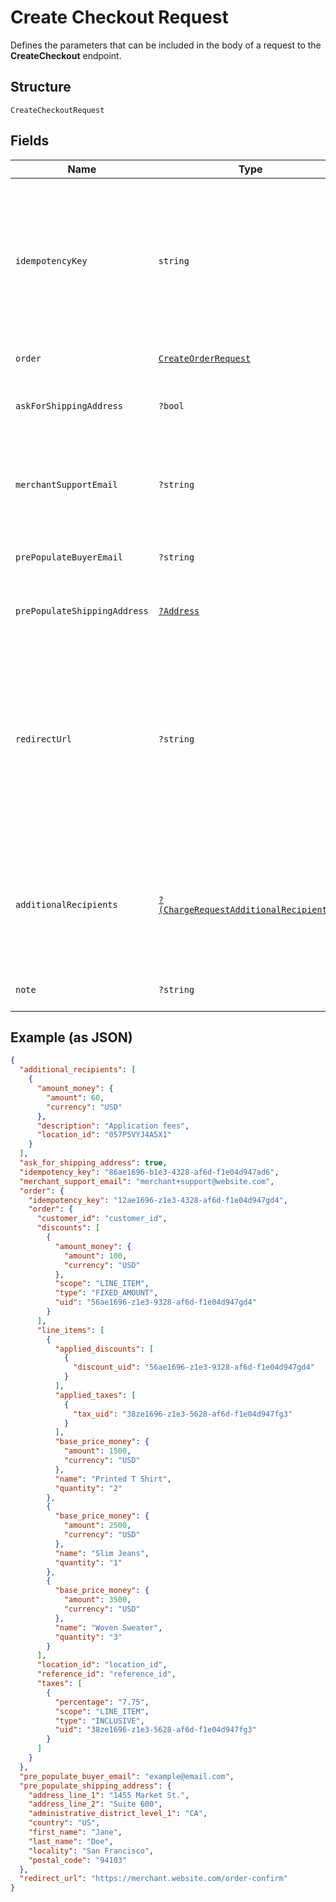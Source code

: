 
# Create Checkout Request

Defines the parameters that can be included in the body of
a request to the __CreateCheckout__ endpoint.

## Structure

`CreateCheckoutRequest`

## Fields

| Name | Type | Tags | Description | Getter | Setter |
|  --- | --- | --- | --- | --- | --- |
| `idempotencyKey` | `string` |  | A unique string that identifies this checkout among others<br>you've created. It can be any valid string but must be unique for every<br>order sent to Square Checkout for a given location ID.<br><br>The idempotency key is used to avoid processing the same order more than<br>once. If you're unsure whether a particular checkout was created<br>successfully, you can reattempt it with the same idempotency key and all the<br>same other parameters without worrying about creating duplicates.<br><br>We recommend using a random number/string generator native to the language<br>you are working in to generate strings for your idempotency keys.<br><br>See the [Idempotency](https://developer.squareup.com/docs/working-with-apis/idempotency) guide for more information. | getIdempotencyKey(): string | setIdempotencyKey(string idempotencyKey): void |
| `order` | [`CreateOrderRequest`](/doc/models/create-order-request.md) |  | - | getOrder(): CreateOrderRequest | setOrder(CreateOrderRequest order): void |
| `askForShippingAddress` | `?bool` | Optional | If `true`, Square Checkout will collect shipping information on your<br>behalf and store that information with the transaction information in your<br>Square Dashboard.<br><br>Default: `false`. | getAskForShippingAddress(): ?bool | setAskForShippingAddress(?bool askForShippingAddress): void |
| `merchantSupportEmail` | `?string` | Optional | The email address to display on the Square Checkout confirmation page<br>and confirmation email that the buyer can use to contact the merchant.<br><br>If this value is not set, the confirmation page and email will display the<br>primary email address associated with the merchant's Square account.<br><br>Default: none; only exists if explicitly set. | getMerchantSupportEmail(): ?string | setMerchantSupportEmail(?string merchantSupportEmail): void |
| `prePopulateBuyerEmail` | `?string` | Optional | If provided, the buyer's email is pre-populated on the checkout page<br>as an editable text field.<br><br>Default: none; only exists if explicitly set. | getPrePopulateBuyerEmail(): ?string | setPrePopulateBuyerEmail(?string prePopulateBuyerEmail): void |
| `prePopulateShippingAddress` | [`?Address`](/doc/models/address.md) | Optional | Represents a physical address. | getPrePopulateShippingAddress(): ?Address | setPrePopulateShippingAddress(?Address prePopulateShippingAddress): void |
| `redirectUrl` | `?string` | Optional | The URL to redirect to after checkout is completed with `checkoutId`,<br>Square's `orderId`, `transactionId`, and `referenceId` appended as URL<br>parameters. For example, if the provided redirect_url is<br>`http://www.example.com/order-complete`, a successful transaction redirects<br>the customer to:<br><br><pre><code>http://www.example.com/order-complete?checkoutId=xxxxxx&amp;orderId=xxxxxx&amp;referenceId=xxxxxx&amp;transactionId=xxxxxx</code></pre><br>If you do not provide a redirect URL, Square Checkout will display an order<br>confirmation page on your behalf; however Square strongly recommends that<br>you provide a redirect URL so you can verify the transaction results and<br>finalize the order through your existing/normal confirmation workflow.<br><br>Default: none; only exists if explicitly set. | getRedirectUrl(): ?string | setRedirectUrl(?string redirectUrl): void |
| `additionalRecipients` | [`?(ChargeRequestAdditionalRecipient[])`](/doc/models/charge-request-additional-recipient.md) | Optional | The basic primitive of multi-party transaction. The value is optional.<br>The transaction facilitated by you can be split from here.<br><br>If you provide this value, the `amount_money` value in your additional_recipients<br>must not be more than 90% of the `total_money` calculated by Square for your order.<br>The `location_id` must be the valid location of the app owner merchant.<br><br>This field requires `PAYMENTS_WRITE_ADDITIONAL_RECIPIENTS` OAuth permission.<br><br>This field is currently not supported in sandbox. | getAdditionalRecipients(): ?array | setAdditionalRecipients(?array additionalRecipients): void |
| `note` | `?string` | Optional | An optional note to associate with the checkout object.<br><br>This value cannot exceed 60 characters. | getNote(): ?string | setNote(?string note): void |

## Example (as JSON)

```json
{
  "additional_recipients": [
    {
      "amount_money": {
        "amount": 60,
        "currency": "USD"
      },
      "description": "Application fees",
      "location_id": "057P5VYJ4A5X1"
    }
  ],
  "ask_for_shipping_address": true,
  "idempotency_key": "86ae1696-b1e3-4328-af6d-f1e04d947ad6",
  "merchant_support_email": "merchant+support@website.com",
  "order": {
    "idempotency_key": "12ae1696-z1e3-4328-af6d-f1e04d947gd4",
    "order": {
      "customer_id": "customer_id",
      "discounts": [
        {
          "amount_money": {
            "amount": 100,
            "currency": "USD"
          },
          "scope": "LINE_ITEM",
          "type": "FIXED_AMOUNT",
          "uid": "56ae1696-z1e3-9328-af6d-f1e04d947gd4"
        }
      ],
      "line_items": [
        {
          "applied_discounts": [
            {
              "discount_uid": "56ae1696-z1e3-9328-af6d-f1e04d947gd4"
            }
          ],
          "applied_taxes": [
            {
              "tax_uid": "38ze1696-z1e3-5628-af6d-f1e04d947fg3"
            }
          ],
          "base_price_money": {
            "amount": 1500,
            "currency": "USD"
          },
          "name": "Printed T Shirt",
          "quantity": "2"
        },
        {
          "base_price_money": {
            "amount": 2500,
            "currency": "USD"
          },
          "name": "Slim Jeans",
          "quantity": "1"
        },
        {
          "base_price_money": {
            "amount": 3500,
            "currency": "USD"
          },
          "name": "Woven Sweater",
          "quantity": "3"
        }
      ],
      "location_id": "location_id",
      "reference_id": "reference_id",
      "taxes": [
        {
          "percentage": "7.75",
          "scope": "LINE_ITEM",
          "type": "INCLUSIVE",
          "uid": "38ze1696-z1e3-5628-af6d-f1e04d947fg3"
        }
      ]
    }
  },
  "pre_populate_buyer_email": "example@email.com",
  "pre_populate_shipping_address": {
    "address_line_1": "1455 Market St.",
    "address_line_2": "Suite 600",
    "administrative_district_level_1": "CA",
    "country": "US",
    "first_name": "Jane",
    "last_name": "Doe",
    "locality": "San Francisco",
    "postal_code": "94103"
  },
  "redirect_url": "https://merchant.website.com/order-confirm"
}
```

